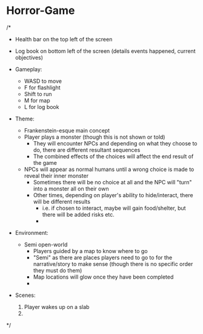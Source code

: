 # Horror-Game

/*
- Health bar on the top left of the screen
- Log book on bottom left of the screen (details events happened, current objectives)
  
- Gameplay:
  - WASD to move
  - F for flashlight
  - Shift to run
  - M for map
  - L for log book
  
- Theme:
  - Frankenstein-esque main concept
  - Player plays a monster (though this is not shown or told)
    - They will encounter NPCs and depending on what they choose to do, there are different resultant sequences
    - The combined effects of the choices will affect the end result of the game
  - NPCs will appear as normal humans until a wrong choice is made to reveal their inner monster
    - Sometimes there will be no choice at all and the NPC will "turn" into a monster all on their own
    - Other times, depending on player's ability to hide/interact, there will be different results
      - i.e. if chosen to interact, maybe will gain food/shelter, but there will be added risks etc.
      - 
  
- Environment:
  - Semi open-world
    - Players guided by a map to know where to go
    - "Semi" as there are places players need to go to for the narrative/story to make sense (though there is no specific order they must do them)
    - Map locations will glow once they have been completed
    - 

- Scenes:
  1. Player wakes up on a slab
  2. 
*/
